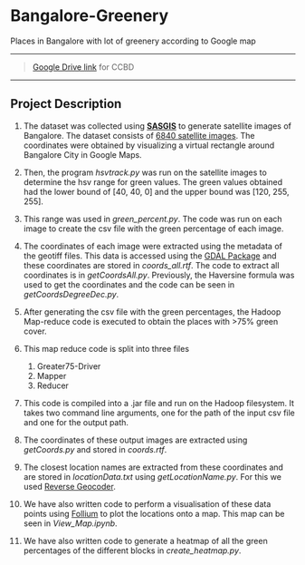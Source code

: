 # Bangalore-Greenery
Places in Bangalore with lot of greenery according to Google map

---
> [Google Drive link](https://drive.google.com/drive/folders/1YK8cPM2ofDmusMXaA0jyx9KHpfJb79Rx?usp=sharing) for CCBD
---

## Project Description

1. The dataset was collected using [**SASGIS**](http://www.sasgis.org/) to generate satellite images of Bangalore. The dataset consists of [6840 satellite images](https://drive.google.com/drive/folders/1C-Uqv8cO7McPK_1byUVqoiHrNQAHc3he). The coordinates were obtained by visualizing a virtual rectangle around Bangalore City in Google Maps.

2. Then, the program *hsvtrack.py* was run on the satellite images to determine the hsv range for green values. The green values obtained had the lower bound of [40, 40, 0] and the upper bound was [120, 255, 255]. 

3. This range was used in *green_percent.py*. The code was run on each image to create the csv file with the green percentage of each image.

4. The coordinates of each image were extracted using the metadata of the geotiff files. This data is accessed using the [GDAL Package](https://gdal.org/) and these coordinates are stored in *coords_all.rtf*. The code to extract all coordinates is in *getCoordsAll.py*. Previously, the Haversine formula was used to get the coordinates and the code can be seen in *getCoordsDegreeDec.py*.

5. After generating the csv file with the green percentages, the Hadoop Map-reduce code is executed to obtain the places with >75% green cover.

6. This map reduce code is split into three files 
    1. Greater75-Driver
    2. Mapper
    3. Reducer 
 
7. This code is compiled into a .jar file and run on the Hadoop filesystem. It takes two command line arguments, one for the path of the input csv file and one for the output path.

8. The coordinates of these output images are extracted using *getCoords.py* and stored in *coords.rtf*.

9. The closest location names are extracted from these coordinates and are stored in *locationData.txt* using *getLocationName.py*. For this we used [Reverse Geocoder](https://pypi.org/project/reverse_geocoder/).

10. We have also written code to perform a visualisation of these data points using [Follium](https://pypi.org/project/folium/) to plot the locations onto a map. This map can be seen in *View_Map.ipynb*.

11. We have also written code to generate a heatmap of all the green percentages of the different blocks in *create_heatmap.py*.


